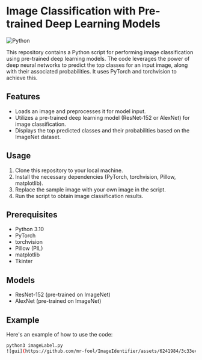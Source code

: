 # Image Classification with Pre-trained Deep Learning Models

![Python](https://img.shields.io/badge/Python-3.10-blue.svg)

This repository contains a Python script for performing image classification using pre-trained deep learning models. The code leverages the power of deep neural networks to predict the top classes for an input image, along with their associated probabilities. It uses PyTorch and torchvision to achieve this.

## Features

- Loads an image and preprocesses it for model input.
- Utilizes a pre-trained deep learning model (ResNet-152 or AlexNet) for image classification.
- Displays the top predicted classes and their probabilities based on the ImageNet dataset.

## Usage

1. Clone this repository to your local machine.
2. Install the necessary dependencies (PyTorch, torchvision, Pillow, matplotlib).
3. Replace the sample image with your own image in the script.
4. Run the script to obtain image classification results.

## Prerequisites

- Python 3.10
- PyTorch
- torchvision
- Pillow (PIL)
- matplotlib
- Tkinter

## Models

- ResNet-152 (pre-trained on ImageNet)
- AlexNet (pre-trained on ImageNet)

## Example

Here's an example of how to use the code:

```bash
python3 imageLabel.py
![gui](https://github.com/mr-fool/ImageIdentifier/assets/6241984/3c33ec44-92b5-4447-8d83-9212be55a1f6)



